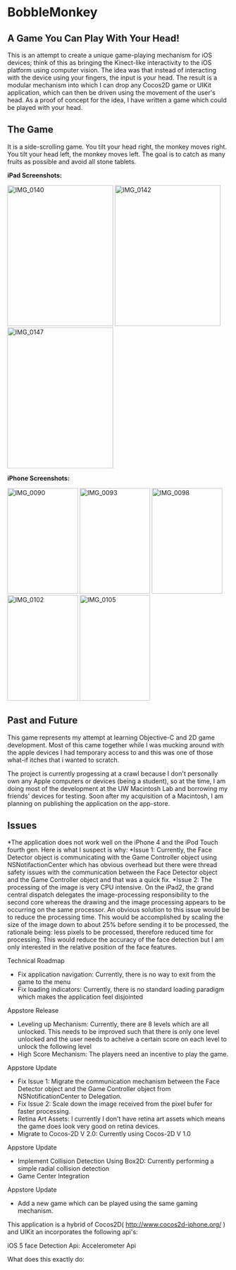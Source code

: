 BobbleMonkey
============

A Game You Can Play With Your Head!
----------------------------------------

This is an attempt to create a unique game-playing mechanism for iOS devices; think of this as bringing the Kinect-like interactivity to the iOS platform using computer vision. The idea was that instead of interacting with the device using your fingers, the input is your head. The result is a modular mechanism into which I can drop any Cocos2D game or UIKit application, which can then be driven using the movement of the user's head. As a proof of concept for the idea, I have written a game which could be played with your head.  

The Game
--------

It is a side-scrolling game. You tilt your head right, the monkey moves right. You tilt your head left, the monkey moves left. The goal is to catch as many fruits as possible and avoid all stone tablets. 

**iPad Screenshots:**

<a href="http://www.flickr.com/photos/46486952@N02/7160779242/" title="IMG_0139 by al242, on Flickr"><img src="http://farm8.staticflickr.com/7091/7160779468_acf9939326.jpg" width="240" height="320" alt="IMG_0140"></a>
<a href="http://www.flickr.com/photos/46486952@N02/7160779882/" title="IMG_0142 by al242, on Flickr"><img src="http://farm8.staticflickr.com/7226/7160779882_27d41d2244.jpg" width="240" height="320" alt="IMG_0142"></a>
<a href="http://www.flickr.com/photos/46486952@N02/7160778606/" title="IMG_0147 by al242, on Flickr"><img src="http://farm8.staticflickr.com/7093/7160778606_44d2e0fb0e.jpg" width="240" height="320" alt="IMG_0147"></a>

**iPhone Screenshots:**

<a href="http://www.flickr.com/photos/46486952@N02/7161030800/" title="IMG_0090 by al242, on Flickr"><img src="http://farm8.staticflickr.com/7079/7161030800_04b3845e25_m.jpg" width="160" height="240" alt="IMG_0090"></a>
<a href="http://www.flickr.com/photos/46486952@N02/7161031028/" title="IMG_0093 by al242, on Flickr"><img src="http://farm8.staticflickr.com/7102/7161031028_884ee01122_m.jpg" width="160" height="240" alt="IMG_0093"></a>
<a href="http://www.flickr.com/photos/46486952@N02/7161031570/" title="IMG_0098 by al242, on Flickr"><img src="http://farm8.staticflickr.com/7229/7161031570_bd6cfe5e8c_m.jpg" width="160" height="240" alt="IMG_0098"></a>
<a href="http://www.flickr.com/photos/46486952@N02/7161031760/" title="IMG_0102 by al242, on Flickr"><img src="http://farm9.staticflickr.com/8022/7161031760_fffafbc97c_m.jpg" width="160" height="240" alt="IMG_0102"></a>
<a href="http://www.flickr.com/photos/46486952@N02/7161032122/" title="IMG_0105 by al242, on Flickr"><img src="http://farm8.staticflickr.com/7218/7161032122_a9e37572a7_m.jpg" width="160" height="240" alt="IMG_0105"></a>

Past and Future
-------------------

This game represents my attempt at learning Objective-C and 2D game development. Most of this came together while I was mucking around with the apple devices I had temporary access to and this was one of those what-if itches that i wanted to scratch. 

The project is currently progessing at a crawl because I don't personally own any Apple computers or devices (being a student), so at the time, I am doing most of the development at the UW Macintosh Lab and borrowing my friends' devices for testing. Soon after my acquisition of a Macintosh, I am planning on publishing the application on the app-store.  



Issues
------

*The application does not work well on the iPhone 4 and the iPod Touch fourth gen. Here is what I suspect is why:
 *Issue 1: Currently, the Face Detector object is communicating with the Game Controller object using NSNotifactionCenter which has obvious overhead but there were thread safety issues with the communication between the Face Detector object and the Game Controller object and that was a quick fix. 
 *Issue 2: The processing of the image is very CPU intensive. On the iPad2, the grand central dispatch delegates the image-processing responsibility to the second core whereas the drawing and the image processing appears to be occurring on the same processor. An obvious solution to this issue would be to reduce the processing time. This would be accomplished by scaling the size of the image down to about 25% before sending it to be processed, the rationale being: less pixels to be processed, therefore reduced time for processing. This would reduce the accuracy of the face detection but I am only interested in the relative position of the face features.


Technical Roadmap

- Fix application navigation: Currently, there is no way to exit from the game to the menu
- Fix loading indicators: Currently, there is no standard loading paradigm which makes the application feel disjointed

Appstore Release

- Leveling up Mechanism: Currently, there are 8 levels which are all unlocked. This needs to be improved such that there is only one level unlocked and the user needs to acheive a certain score on each level to unlock the following level 
- High Score Mechanism: The players need an incentive to play the game.
 
 Appstore Update 
 
- Fix Issue 1: Migrate the communication mechanism between the Face Detector object and the Game Controller object from NSNotificationCenter to Delegation. 
- Fix Issue 2: Scale down the image received from the pixel bufer for faster processing. 
- Retina Art Assets: I currently I don't have retina art assets which means the game does look very good on retina devices. 
- Migrate to Cocos-2D V 2.0: Currently using Cocos-2D V 1.0

Appstore Update 

- Implement Collision Detection Using Box2D: Currently performing a simple radial collision detection
- Game Center Integration

Appstore Update 

- Add a new game which can be played using the same gaming mechanism.  

This application is a hybrid of Cocos2D( http://www.cocos2d-iphone.org/ ) and UIKit an incorporates the following api's:

iOS 5 face Detection Api: 
Accelerometer Api

What does this exactly do:


